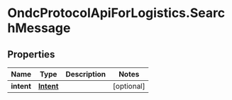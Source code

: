 # OndcProtocolApiForLogistics.SearchMessage

## Properties
Name | Type | Description | Notes
------------ | ------------- | ------------- | -------------
**intent** | [**Intent**](Intent.md) |  | [optional] 
